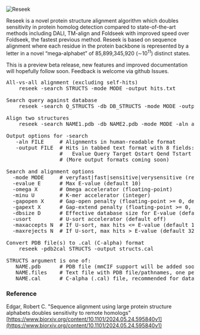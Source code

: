 ![Reseek](http://drive5.com/images/reseek_logo.jpg)

Reseek is a novel protein structure alignment algorithm which doubles sensitivity in protein homolog detection
compared to state-of-the-art methods including DALI, TM-align and Foldseek with improved speed over Foldseek, the
fastest previous method. 
Reseek is based on sequence alignment where each residue in the protein backbone is represented by a 
letter in a novel “mega-alphabet” of 85,899,345,920 (∼10<sup>11</sup>) distinct states.

This is a preview beta release, new features and improved documentation will hopefully follow soon.
Feedback is welcome via github Issues.

<pre>
All-vs-all alignment (excluding self-hits)
    reseek -search STRUCTS -mode MODE -output hits.txt 

Search query against database
    reseek -search Q_STRUCTS -db DB_STRUCTS -mode MODE -output hits.txt

Align two structures
    reseek -search NAME1.pdb -db NAME2.pdb -mode MODE -aln aln.txt

Output options for -search
   -aln FILE     # Alignments in human-readable format
   -output FILE  # Hits in tabbed text format with 8 fields:
                 #   Evalue Query Target Qstart Qend Tstart Tend CIGAR
                 # (More output formats coming soon)

Search and alignment options
  -mode MODE     # veryfast|fast|sensitive|verysensitive (required)
  -evalue E      # Max E-value (default 10)
  -omega X       # Omega accelerator (floating-point)
  -minu U        # K-mer accelerator (integer)
  -gapopen X     # Gap-open penalty (floating-point >= 0, default 1.1)
  -gapext X      # Gap-extend penalty (floating-point >= 0, default 0.14)
  -dbsize D      # Effective database size for E-value (default actual size)
  -usort         # U-sort accelerator (default off)
  -maxaccepts N  # If U-sort, max hits <= E-value (default 1)
  -maxrejects N  # If U-sort, max hits > E-value (default 32)

Convert PDB file(s) to .cal (C-alpha) format
    reseek -pdb2cal STRUCTS -output structs.cal

STRUCTS argument is one of:
   NAME.pdb      # PDB file (mmCIF support will be added soon)
   NAME.files    # Text file with PDB file/pathnames, one per line
   NAME.cal      # C-alpha (.cal) file, recommended for databases
</pre>

### Reference
Edgar, Robert C. "Sequence alignment using large protein structure alphabets doubles sensitivity to remote homologs"     
[https://www.biorxiv.org/content/10.1101/2024.05.24.595840v1](https://www.biorxiv.org/content/10.1101/2024.05.24.595840v1)
